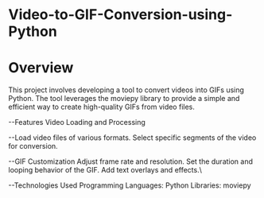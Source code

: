 # Video-to-GIF-Conversion-using-Python
# Overview
This project involves developing a tool to convert videos into GIFs using Python. The tool leverages the moviepy library to provide a simple and efficient way to create high-quality GIFs from video files.

--Features
Video Loading and Processing

--Load video files of various formats.
Select specific segments of the video for conversion.

--GIF Customization
Adjust frame rate and resolution.
Set the duration and looping behavior of the GIF.
Add text overlays and effects.\

--Technologies Used
Programming Languages: Python
Libraries: moviepy
